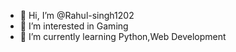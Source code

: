 - 👋 Hi, I’m @Rahul-singh1202
- 👀 I’m interested in Gaming
- 🌱 I’m currently learning Python,Web Development 
